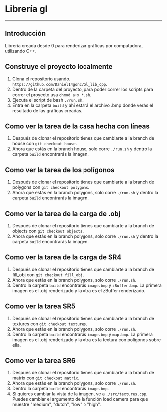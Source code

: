 # Librería gl
***
## Introducción
Librería creada desde 0 para renderizar gráficas por computadora,
utilizando C++.

## Construye el proyecto localmente
1. Clona el repositorio usando. `https://github.com/Daniel14gonc/Gl_lib_cpp`.
2. Dentro de la carpeta del proyecto, para poder correr los scripts para correr el proyecto usa `chmod a+x *.sh`.
3. Ejecuta el script de bash `./run.sh`.
3. Entra en la carpeta `build` y ahí estará el archivo .bmp donde verás el resultado de
las gráficas creadas.

## Como ver la tarea de la casa hecha con líneas
1. Después de clonar el repositorio tienes que cambiarte a la branch de house con `git checkout house`.
2. Ahora que estás en la branch house, solo corre `./run.sh` y dentro la carpeta `build` encontrarás la imagen.

## Como ver la tarea de los polígonos
1. Después de clonar el repositorio tienes que cambiarte a la branch de polygons con `git checkout polygons`.
2. Ahora que estás en la branch polygons, solo corre `./run.sh` y dentro la carpeta `build` encontrarás la imagen.

## Como ver la tarea de la carga de .obj
1. Después de clonar el repositorio tienes que cambiarte a la branch de objects con `git checkout objects`.
2. Ahora que estás en la branch polygons, solo corre `./run.sh` y dentro la carpeta `build` encontrarás la imagen.

## Como ver la tarea de la carga de SR4
1. Después de clonar el repositorio tienes que cambiarte a la branch de fill_obj con `git checkout fill_obj`.
2. Ahora que estás en la branch polygons, solo corre `./run.sh`.
2. Dentro la carpeta `build` encontrarás `image.bmp` y `zBuffer.bmp`. La primera imagen es el .obj renderizado y la otra es el zBuffer renderizado.

## Como ver la tarea SR5
1. Después de clonar el repositorio tienes que cambiarte a la branch de textures con `git checkout textures`.
2. Ahora que estás en la branch polygons, solo corre `./run.sh`.
2. Dentro la carpeta `build` encontrarás `image.bmp` y `map.bmp`. La primera imagen es el .obj renderizado y la otra es la textura con polígonos sobre ella.

## Como ver la tarea SR6
1. Después de clonar el repositorio tienes que cambiarte a la branch de matrix con `git checkout matrix`.
2. Ahora que estás en la branch polygons, solo corre `./run.sh`.
2. Dentro la carpeta `build` encontrarás `image.bmp`.
3. Si quieres cambiar la vista de la imagen, ve a `./src/textures.cpp`. Puedes cambiar el argumento de la función load camera para que muestre "medium", "dutch", "low" o "high".